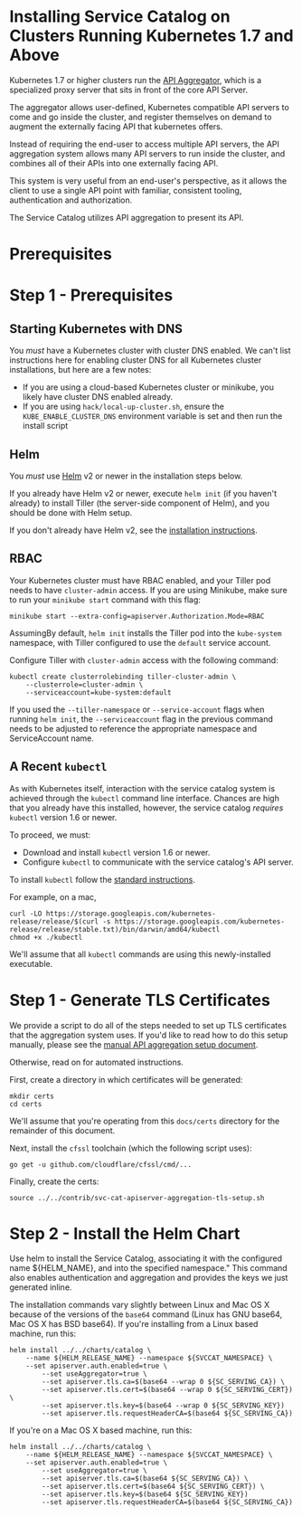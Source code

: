 # Installing Service Catalog on Clusters Running Kubernetes 1.7 and Above

Kubernetes 1.7 or higher clusters run the 
[API Aggregator](https://kubernetes.io/docs/concepts/api-extension/apiserver-aggregation/),
which is a specialized proxy server that sits in front of the core API Server.

The aggregator allows user-defined, Kubernetes compatible API servers to come 
and go inside the cluster, and register themselves on demand to augment the 
externally facing API that kubernetes offers.

Instead of requiring the end-user to access multiple API servers, the API 
aggregation system allows many API servers to run inside the cluster, and combines
all of their APIs into one externally facing API. 

This system is very useful from an end-user's perspective, as it allows the 
client to use a single API point with familiar, consistent tooling, 
authentication and authorization.

The Service Catalog utilizes API aggregation to present its API.

# Prerequisites

# Step 1 - Prerequisites

## Starting Kubernetes with DNS

You *must* have a Kubernetes cluster with cluster DNS enabled. We can't list
instructions here for enabling cluster DNS for all Kubernetes cluster
installations, but here are a few notes:

* If you are using a cloud-based Kubernetes cluster or minikube, you likely 
have cluster DNS enabled already.
* If you are using `hack/local-up-cluster.sh`, ensure the
`KUBE_ENABLE_CLUSTER_DNS` environment variable is set and then run the install
script

## Helm

You *must* use [Helm](http://helm.sh/) v2 or newer in the installation steps
below.

If you already have Helm v2 or newer, execute `helm init` (if you haven't
already) to install Tiller (the server-side component of Helm), and you should
be done with Helm setup.

If you don't already have Helm v2, see the
[installation instructions](https://github.com/kubernetes/helm/blob/master/docs/install.md).

## RBAC

Your Kubernetes cluster must have RBAC enabled, and your Tiller pod needs to
have `cluster-admin` access. If you are using Minikube, make sure to run
your `minikube start` command with this flag:

```console
minikube start --extra-config=apiserver.Authorization.Mode=RBAC
```

AssumingBy default, `helm init` installs the Tiller pod into the `kube-system`
namespace, with Tiller configured to use the `default` service account.

Configure Tiller with `cluster-admin` access with the following command:

```console
kubectl create clusterrolebinding tiller-cluster-admin \
    --clusterrole=cluster-admin \
    --serviceaccount=kube-system:default
```

If you used the `--tiller-namespace` or `--service-account` flags when running 
`helm init`, the `--serviceaccount` flag in the previous command needs to be 
adjusted to reference the appropriate namespace and ServiceAccount name.

## A Recent `kubectl`

As with Kubernetes itself, interaction with the service catalog system is
achieved through the `kubectl` command line interface. Chances are high that
you already have this installed, however, the service catalog *requires*
`kubectl` version 1.6 or newer.

To proceed, we must:

- Download and install `kubectl` version 1.6 or newer.
- Configure `kubectl` to communicate with the service catalog's API server.

To install `kubectl` follow the [standard instructions](https://kubernetes.io/docs/tasks/kubectl/install/).

For example, on a mac,
```console
curl -LO https://storage.googleapis.com/kubernetes-release/release/$(curl -s https://storage.googleapis.com/kubernetes-release/release/stable.txt)/bin/darwin/amd64/kubectl
chmod +x ./kubectl
```

We'll assume that all `kubectl` commands are using this newly-installed 
executable.

# Step 1 - Generate TLS Certificates

We provide a script to do all of the steps needed to set up TLS certificates
that the aggregation system uses. If you'd like to read how to do this setup
manually, please see the 
[manual API aggregation setup document](./manual-api-aggregation-setup.md).

Otherwise, read on for automated instructions.

First, create a directory in which certificates will be generated:

```console
mkdir certs
cd certs
```

We'll assume that you're operating from this `docs/certs` directory for the 
remainder of this document.

Next, install the `cfssl` toolchain (which the following script uses):

```console
go get -u github.com/cloudflare/cfssl/cmd/...
```

Finally, create the certs:

```console
source ../../contrib/svc-cat-apiserver-aggregation-tls-setup.sh
```

# Step 2 - Install the Helm Chart

Use helm to install the Service Catalog, associating it with the
configured name ${HELM_NAME}, and into the specified namespace." This
command also enables authentication and aggregation and provides the
keys we just generated inline.

The installation commands vary slightly between Linux and Mac OS X because of
the versions of the `base64` command (Linux has GNU base64, Mac OS X has BSD 
base64). If you're installing from a Linux based machine, run this:

```
helm install ../../charts/catalog \
    --name ${HELM_RELEASE_NAME} --namespace ${SVCCAT_NAMESPACE} \
    --set apiserver.auth.enabled=true \
        --set useAggregator=true \
        --set apiserver.tls.ca=$(base64 --wrap 0 ${SC_SERVING_CA}) \
        --set apiserver.tls.cert=$(base64 --wrap 0 ${SC_SERVING_CERT}) \
        --set apiserver.tls.key=$(base64 --wrap 0 ${SC_SERVING_KEY})
        --set apiserver.tls.requestHeaderCA=$(base64 ${SC_SERVING_CA})
```

If you're on a Mac OS X based machine, run this:

```
helm install ../../charts/catalog \
    --name ${HELM_RELEASE_NAME} --namespace ${SVCCAT_NAMESPACE} \
    --set apiserver.auth.enabled=true \
        --set useAggregator=true \
        --set apiserver.tls.ca=$(base64 ${SC_SERVING_CA}) \
        --set apiserver.tls.cert=$(base64 ${SC_SERVING_CERT}) \
        --set apiserver.tls.key=$(base64 ${SC_SERVING_KEY})
        --set apiserver.tls.requestHeaderCA=$(base64 ${SC_SERVING_CA})
```
